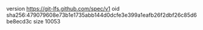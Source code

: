 version https://git-lfs.github.com/spec/v1
oid sha256:479079608e73b1e1735abb144d0dcfe3e399a1eafb26f2dbf26c85d6be8ecd3c
size 10053
